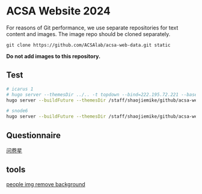 # ACSA Website 2024

For reasons of Git performance, we use separate repositories for text content and images. The image repo should be cloned separately.

```
git clone https://github.com/ACSAlab/acsa-web-data.git static
```

**Do not add images to this repository.**

## Test

```bash
# icarus 1
# hugo server --themesDir ../.. -t topdown --bind=222.195.72.221 --baseURL=http://222.195.72.221 -p 1314 -D -d ../../../public_2
hugo server --buildFuture --themesDir /staff/shaojiemike/github/acsa-web-test/themes -t topdown --bind=222.195.72.221 --baseURL=http://222.195.72.221 -p 1316 -D -d ./public

# snode6 
hugo server --buildFuture --themesDir /staff/shaojiemike/github/acsa-web-test/themes -t topdown --bind=snode6.acsalab.com --baseURL=http://snode6.acsalab.com -p 1316 -D -d ./public
```

## Questionnaire

[问卷星](https://www.wjx.top/vm/tUtw8Q3.aspx) 

## tools

[people img remove background](https://www.remove.bg/zh/upload)

